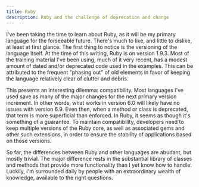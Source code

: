 ```yaml
---
title: Ruby
description: Ruby and the challenge of deprecation and change
---
```


I've been taking the time to learn about Ruby, as it will be my primary language for the forseeable future. There's much to like, and little to dislike, at least at first glance. The first thing to notice is the versioning of the language itself. At the time of this writing, Ruby is on version 1.9.3. Most of the training material I've been using, much of it very recent, has a modest amount of dated and/or deprecated code used in the examples. This can be attributed to the frequent "phasing out" of old elements in favor of keeping the language relatively clear of clutter and debris.

This presents an interesting dilemma: compatibility. Most languages I've used save as many of the major changes for the next primary version increment. In other words, what works in version 6.0 will likely have no issues with version 6.9. Even then, when a method or class is deprecated, that term is more superficial than enforced. In Ruby, it seems as though it's something of a guarantee. To maintain compatibility, developers need to keep multiple versions of the Ruby core, as well as associated gems and other such extensions, in order to ensure the stability of applications based on those versions.

So far, the differences between Ruby and other languages are abudant, but mostly trivial. The major difference rests in the substantial library of classes and methods that provide more functionality than I yet know how to handle. Luckily, I'm surrounded daily by people with an extraordinary wealth of knowledge, available to the right questions.
